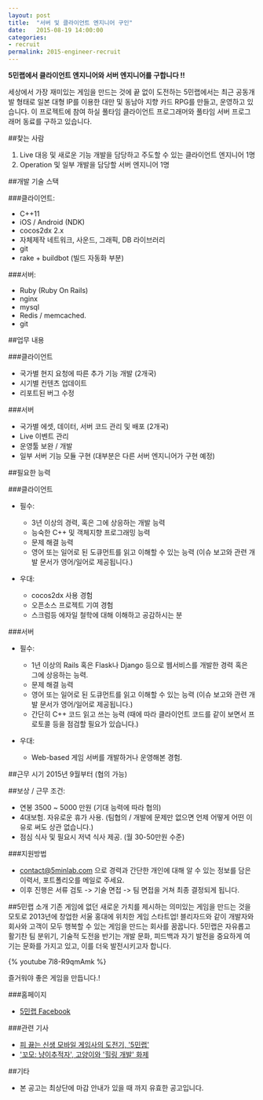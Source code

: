 ```yaml
---
layout: post
title:  "서버 및 클라이언트 엔지니어 구인"
date:   2015-08-19 14:00:00
categories:
- recruit
permalink: 2015-engineer-recruit
---
```


**5민랩에서 클라이언트 엔지니어와 서버 엔지니어를 구합니다 !!**

세상에서 가장 재미있는 게임을 만드는 것에 끝 없이 도전하는 5민랩에서는 최근 공동개발 형태로 일본 대형 IP를 이용한 대만 및 동남아 지향 카드 RPG를 만들고, 운영하고 있습니다. 이 프로젝트에 참여 하실 풀타임 클라이언트 프로그래머와 풀타임 서버 프로그래머 동료를 구하고 있습니다. 


##찾는 사람
1) Live 대응 및 새로운 기능 개발을 담당하고 주도할 수 있는 클라이언트 엔지니어 1명
2) Operation 및 일부 개발을 담당할 서버 엔지니어 1명


##개발 기술 스택

###클라이언트:

- C++11
- iOS / Android (NDK) 
- cocos2dx 2.x
- 자체제작 네트워크, 사운드, 그래픽, DB 라이브러리
- git
- rake + buildbot (빌드 자동화 부분) 

###서버:

- Ruby (Ruby On Rails)
- nginx
- mysql
- Redis / memcached.
- git 


##업무 내용

###클라이언트
- 국가별 현지 요청에 따른 추가 기능 개발 (2개국)
- 시기별 컨텐츠 업데이트
- 리포트된 버그 수정 

###서버 
- 국가별 에셋, 데이터, 서버 코드 관리 및 배포 (2개국)
- Live 이벤트 관리 
- 운영툴 보완 / 개발
- 일부 서버 기능 모듈 구현 (대부분은 다른 서버 엔지니어가 구현 예정)


##필요한 능력

###클라이언트 
- 필수:
  - 3년 이상의 경력, 혹은 그에 상응하는 개발 능력
  - 능숙한 C++ 및 객체지향 프로그래밍 능력
  - 문제 해결 능력
  - 영어 또는 일어로 된 도큐먼트를 읽고 이해할 수 있는 능력 (이슈 보고와 관련 개발 문서가 영어/일어로 제공됩니다.)

- 우대:
  - cocos2dx 사용 경험
  - 오픈소스 프로젝트 기여 경험
  - 스크럼등 에자일 철학에 대해 이해하고 공감하시는 분

###서버 
- 필수:
  - 1년 이상의 Rails 혹은 Flask나 Django 등으로 웹서비스를 개발한 경력 혹은 그에 상응하는 능력.
  - 문제 해결 능력
  - 영어 또는 일어로 된 도큐먼트를 읽고 이해할 수 있는 능력 (이슈 보고와 관련 개발 문서가 영어/일어로 제공됩니다.)
  - 간단히 C++ 코드 읽고 쓰는 능력 (때에 따라 클라이언트 코드를 같이 보면서 프로토콜 등을 점검할 필요가 있습니다.)

- 우대:
  - Web-based 게임 서버를 개발하거나 운영해본 경험.


##근무 시기
2015년 9월부터 (협의 가능)


##보상 / 근무 조건:
- 연봉 3500 ~ 5000 만원 (기대 능력에 따라 협의)
- 4대보험. 자유로운 휴가 사용. (팀협의 / 개발에 문제만 없으면 언제 어떻게 어떤 이유로 써도 상관 없습니다.)
- 점심 식사 및 필요시 저녁 식사 제공. (월 30-50만원 수준) 


###지원방법
- contact@5minlab.com 으로 경력과 간단한 개인에 대해 알 수 있는 정보를 담은 이력서, 포트폴리오를 메일로 주세요.
- 이후 진행은 서류 검토 -> 기술 면접 -> 팀 면접을 거쳐 최종 결정되게 됩니다. 


##5민랩 소개
기존 게임에 없던 새로운 가치를 제시하는 의미있는 게임을 만드는 것을 모토로 2013년에 창업한 서울 홍대에 위치한 게임 스타트업! 블리자드와 같이 개발자와 회사와 고객이 모두 행복할 수 있는 게임을 만드는 회사를 꿈꿉니다. 
5민랩은 자유롭고 활기찬 팀 분위기, 기술적 도전을 반기는 개발 문화, 피드백과 자기 발전을 중요하게 여기는 문화를 가지고 있고, 이를 더욱 발전시키고자 합니다. 

{% youtube 7l8-R9qmAmk %}

즐거워야 좋은 게임을 만듭니다.!


###홈페이지
* [5민랩 Facebook](http://facebook.com/5minlab)


###관련 기사
* [피 끓는 신생 모바일 게임사의 도전기, '5민랩'](http://news.naver.com/main/read.nhn?mode=LSD&mid=sec&sid1=105&oid=236&aid=0000100600)
* ['꼬모: 냥이추적자', 고양이와 '힐링 개발' 화제](http://www.hankyung.com/news/app/newsview.php?aid=201407154674v)


##기타
* 본 공고는 최상단에 마감 안내가 있을 때 까지 유효한 공고입니다.


